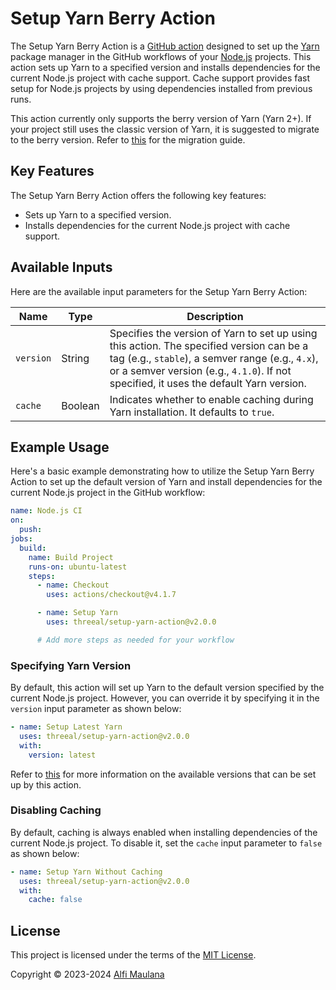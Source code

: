 # Setup Yarn Berry Action

The Setup Yarn Berry Action is a [GitHub action](https://github.com/features/actions) designed to set up the [Yarn](https://yarnpkg.com/) package manager in the GitHub workflows of your [Node.js](https://nodejs.org/en) projects.
This action sets up Yarn to a specified version and installs dependencies for the current Node.js project with cache support.
Cache support provides fast setup for Node.js projects by using dependencies installed from previous runs.

This action currently only supports the berry version of Yarn (Yarn 2+).
If your project still uses the classic version of Yarn, it is suggested to migrate to the berry version.
Refer to [this](https://yarnpkg.com/migration/overview) for the migration guide.

## Key Features

The Setup Yarn Berry Action offers the following key features:

- Sets up Yarn to a specified version.
- Installs dependencies for the current Node.js project with cache support.

## Available Inputs

Here are the available input parameters for the Setup Yarn Berry Action:

| Name      | Type    | Description                                                                                                                                                                                                                            |
| --------- | ------- | -------------------------------------------------------------------------------------------------------------------------------------------------------------------------------------------------------------------------------------- |
| `version` | String  | Specifies the version of Yarn to set up using this action. The specified version can be a tag (e.g., `stable`), a semver range (e.g., `4.x`), or a semver version (e.g., `4.1.0`). If not specified, it uses the default Yarn version. |
| `cache`   | Boolean | Indicates whether to enable caching during Yarn installation. It defaults to `true`.                                                                                                                                                   |

## Example Usage

Here's a basic example demonstrating how to utilize the Setup Yarn Berry Action to set up the default version of Yarn and install dependencies for the current Node.js project in the GitHub workflow:

```yaml
name: Node.js CI
on:
  push:
jobs:
  build:
    name: Build Project
    runs-on: ubuntu-latest
    steps:
      - name: Checkout
        uses: actions/checkout@v4.1.7

      - name: Setup Yarn
        uses: threeal/setup-yarn-action@v2.0.0

      # Add more steps as needed for your workflow
```

### Specifying Yarn Version

By default, this action will set up Yarn to the default version specified by the current Node.js project.
However, you can override it by specifying it in the `version` input parameter as shown below:

```yaml
- name: Setup Latest Yarn
  uses: threeal/setup-yarn-action@v2.0.0
  with:
    version: latest
```

Refer to [this](https://yarnpkg.com/cli/set/version) for more information on the available versions that can be set up by this action.

### Disabling Caching

By default, caching is always enabled when installing dependencies of the current Node.js project.
To disable it, set the `cache` input parameter to `false` as shown below:

```yaml
- name: Setup Yarn Without Caching
  uses: threeal/setup-yarn-action@v2.0.0
  with:
    cache: false
```

## License

This project is licensed under the terms of the [MIT License](./LICENSE).

Copyright © 2023-2024 [Alfi Maulana](https://github.com/threeal/)

